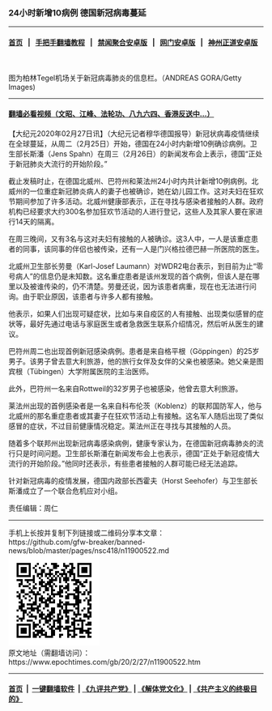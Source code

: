 ### 24小时新增10病例 德国新冠病毒蔓延
------------------------

#### [首页](https://github.com/gfw-breaker/banned-news/blob/master/README.md) &nbsp;&nbsp;|&nbsp;&nbsp; [手把手翻墙教程](https://github.com/gfw-breaker/guides/wiki) &nbsp;&nbsp;|&nbsp;&nbsp; [禁闻聚合安卓版](https://github.com/gfw-breaker/bn-android) &nbsp;&nbsp;|&nbsp;&nbsp; [网门安卓版](https://github.com/oGate2/oGate) &nbsp;&nbsp;|&nbsp;&nbsp; [神州正道安卓版](https://github.com/SzzdOgate/update) 



<div><img alt="" class="aligncenter wp-post-image" src="https://i.epochtimes.com/assets/uploads/2020/02/GettyImages-1196482861-600x400.jpg"/>
<div class="red16 caption">
 <p>
  图为柏林Tegel机场关于新冠病毒肺炎的信息栏。（ANDREAS GORA/Getty Images)
 </p>
</div>
</div><hr/>

#### [翻墙必看视频（文昭、江峰、法轮功、八九六四、香港反送中...）](https://github.com/gfw-breaker/banned-news/blob/master/pages/link3.md)

<div><p>
 【大纪元2020年02月27日讯】（大纪元记者穆华德国报导）新冠状病毒疫情继续在全球蔓延，从周二（2月25日）开始，德国在24小时内新增10例确诊病例。卫生部长斯潘（Jens Spahn）在周三（2月26日）的新闻发布会上表示，德国“正处于新冠肺炎大流行的开始阶段。”
</p>
<p>
 截止发稿时止，在德国北威州、巴符州和莱法州24小时内共计新增10例病例。北威州的一位重症新冠肺炎病人的妻子也被确诊，她在幼儿园工作。这对夫妇在狂欢节期间参加了许多活动。北威州健康部表示，正在寻找与感染者接触的人群。政府机构已经要求大约300名参加狂欢节活动的人进行登记，这些人及其家人要在家进行14天的隔离。
</p>
<p>
 在周三晚间，又有3名与这对夫妇有接触的人被确诊。这3人中，一人是该重症患者的同事，该同事的伴侣也被传染，还有一人是门兴格拉德巴赫一所医院的医生。
</p>
<p>
 北威州卫生部长劳曼（Karl-Josef Laumann）对WDR2电台表示，到目前为止“零号病人”的信息仍是未知数。这名重症患者是该州发现的首个病例，但该人是在哪里以及被谁传染的，仍不清楚。劳曼还说，因为该患者病重，现在也无法进行问询。由于职业原因，该患者与许多人都有接触。
</p>
<p>
 他表示，如果人们出现可疑症状，比如与来自疫区的人有接触、出现类似感冒的症状等，最好先通过电话与家庭医生或者急救医生联系介绍情况，然后听从医生的建议。
</p>
<p>
 巴符州周二也出现首例新冠感染病例。患者是来自格平根（Göppingen）的25岁男子。该男子曾去意大利旅游，他的旅行女伴及女伴的父亲也被感染。她父亲是图宾根（Tübingen）大学附属医院的主治医师。
</p>
<p>
 此外，巴符州一名来自Rottweil的32岁男子也被感染，他曾去意大利旅游。
</p>
<p>
 莱法州出现的首例感染者是一名来自科布伦茨（Koblenz）的联邦国防军人，他与北威州的那名重症患者或其妻子在狂欢节活动上有接触。这名军人随后出现了类似感冒的症状，不过目前健康情况稳定。莱法州正在寻找与其接触的人员。
</p>
<p>
 随着多个联邦州出现新冠病毒感染病例，健康专家认为，在德国新冠病毒肺炎的流行只是时间问题。卫生部长斯潘在新闻发布会上也表示，德国“正处于新冠疫情大流行的开始阶段。”他同时还表示，有些患者接触的人群可能已经无法追踪。
</p>
<p>
 针对新冠病毒的疫情发展，德国内政部长西霍夫（Horst Seehofer）与卫生部长斯潘成立了一个联合危机应对小组。
</p>
<p>
 责任编辑：周仁
</p>
</div>
<hr/>
手机上长按并复制下列链接或二维码分享本文章：<br/>
https://github.com/gfw-breaker/banned-news/blob/master/pages/nsc418/n11900522.md <br/>
<a href='https://github.com/gfw-breaker/banned-news/blob/master/pages/nsc418/n11900522.md'><img src='https://github.com/gfw-breaker/banned-news/blob/master/pages/nsc418/n11900522.md.png'/></a> <br/>
原文地址（需翻墙访问）：https://www.epochtimes.com/gb/20/2/27/n11900522.htm


------------------------
#### [首页](https://github.com/gfw-breaker/banned-news/blob/master/README.md) &nbsp;|&nbsp; [一键翻墙软件](https://github.com/gfw-breaker/nogfw/blob/master/README.md) &nbsp;| [《九评共产党》](https://github.com/gfw-breaker/9ping.md/blob/master/README.md#九评之一评共产党是什么) | [《解体党文化》](https://github.com/gfw-breaker/jtdwh.md/blob/master/README.md) | [《共产主义的终极目的》](https://github.com/gfw-breaker/gczydzjmd.md/blob/master/README.md)


<img src='http://gfw-breaker.win/banned-news/pages/nsc418/n11900522.md' width='0px' height='0px'/>